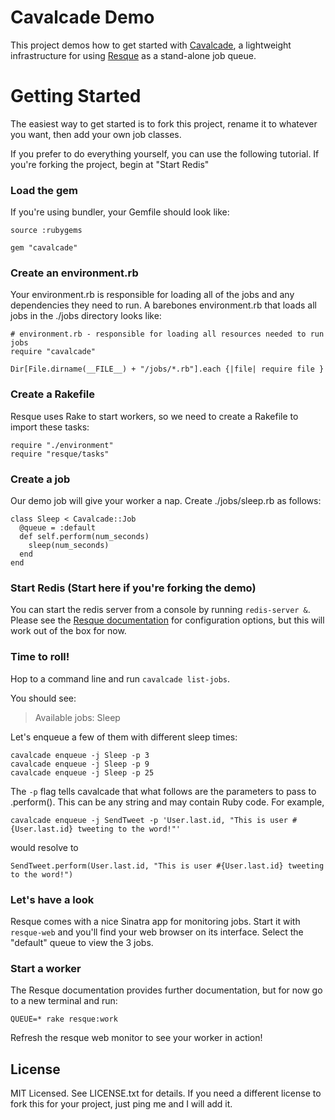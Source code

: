 # Cavalcade Demo

This project demos how to get started with [Cavalcade](https://github.com/freerobby/cavalcade), a lightweight infrastructure for using [Resque](https://github.com/defunkt/resque) as a stand-alone job queue.

# Getting Started

The easiest way to get started is to fork this project, rename it to whatever you want, then add your own job classes.

If you prefer to do everything yourself, you can use the following tutorial. If you're forking the project, begin at "Start Redis"

### Load the gem

If you're using bundler, your Gemfile should look like:

    source :rubygems

    gem "cavalcade"

### Create an environment.rb

Your environment.rb is responsible for loading all of the jobs and any dependencies they need to run. A barebones environment.rb that loads all jobs in the ./jobs directory looks like:

    # environment.rb - responsible for loading all resources needed to run jobs
    require "cavalcade"

    Dir[File.dirname(__FILE__) + "/jobs/*.rb"].each {|file| require file }

### Create a Rakefile

Resque uses Rake to start workers, so we need to create a Rakefile to import these tasks:

    require "./environment"
    require "resque/tasks"

### Create a job

Our demo job will give your worker a nap. Create ./jobs/sleep.rb as follows:

    class Sleep < Cavalcade::Job
      @queue = :default
      def self.perform(num_seconds)
        sleep(num_seconds)
      end
    end

### Start Redis (Start here if you're forking the demo)

You can start the redis server from a console by running `redis-server &`. Please see the [Resque documentation](https://github.com/defunkt/resque) for configuration options, but this will work out of the box for now.

### Time to roll!

Hop to a command line and run `cavalcade list-jobs`.

You should see:

> Available jobs: Sleep

Let's enqueue a few of them with different sleep times:

    cavalcade enqueue -j Sleep -p 3
    cavalcade enqueue -j Sleep -p 9
    cavalcade enqueue -j Sleep -p 25

The `-p` flag tells cavalcade that what follows are the parameters to pass to .perform(). This can be any string and may contain Ruby code. For example,

    cavalcade enqueue -j SendTweet -p 'User.last.id, "This is user #{User.last.id} tweeting to the word!"'

would resolve to

    SendTweet.perform(User.last.id, "This is user #{User.last.id} tweeting to the word!")

### Let's have a look

Resque comes with a nice Sinatra app for monitoring jobs. Start it with `resque-web` and you'll find your web browser on its interface. Select the "default" queue to view the 3 jobs.

### Start a worker

The Resque documentation provides further documentation, but for now go to a new terminal and run:

    QUEUE=* rake resque:work

Refresh the resque web monitor to see your worker in action!

## License

MIT Licensed. See LICENSE.txt for details. If you need a different license to fork this for your project, just ping me and I will add it.
